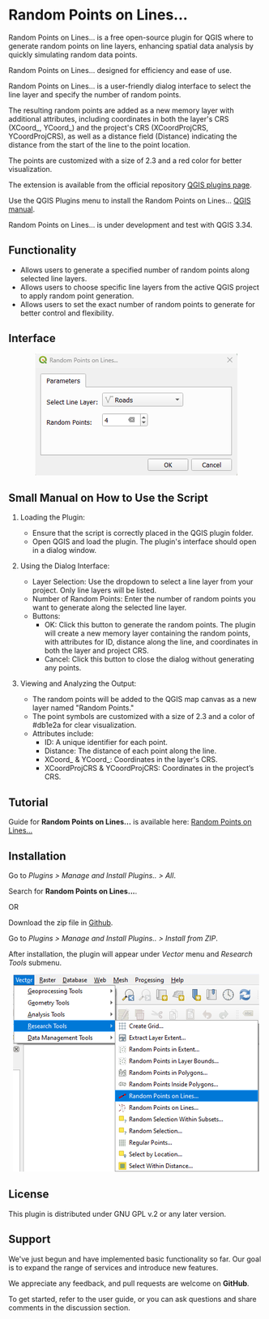 # Random Points on Lines...

Random Points on Lines... is a free open-source plugin for QGIS where to generate random points on line layers, enhancing spatial data analysis by quickly simulating random data points.

Random Points on Lines... designed for efficiency and ease of use.

Random Points on Lines... is a user-friendly dialog interface to select the line layer and specify the number of random points.

The resulting random points are added as a new memory layer with additional attributes, including coordinates in both the layer's CRS (XCoord_, YCoord_) and the project's CRS (XCoordProjCRS, YCoordProjCRS), as well as a distance field (Distance) indicating the distance from the start of the line to the point location. 

The points are customized with a size of 2.3 and a red color for better visualization.

The extension is available from the official repository [QGIS plugins page](https://plugins.qgis.org/plugins/). 

Use the QGIS Plugins menu to install the Random Points on Lines... [QGIS manual](https://docs.qgis.org/3.34/en/docs/user_manual/plugins/plugins.html).

Random Points on Lines... is under development and test with QGIS 3.34.


## Functionality

- Allows users to generate a specified number of random points along selected line layers.
- Allows users to choose specific line layers from the active QGIS project to apply random point generation.
- Allows users to set the exact number of random points to generate for better control and flexibility.


## Interface

<p align="center">
  <img src="images/RandomPointsonLines.png" alt="Alt text">
</p>


## Small Manual on How to Use the Script

1.	Loading the Plugin:

    - Ensure that the script is correctly placed in the QGIS plugin folder.
    - Open QGIS and load the plugin. The plugin's interface should open in a dialog window.

2.	Using the Dialog Interface:

    - Layer Selection: Use the dropdown to select a line layer from your project. Only line layers will be listed.
    - Number of Random Points: Enter the number of random points you want to generate along the selected line layer.
    - Buttons:
      - OK: Click this button to generate the random points. The plugin will create a new memory layer containing the random points, with attributes for ID, distance along the line, and coordinates in both the layer and project CRS.
      - Cancel: Click this button to close the dialog without generating any points.

3.	Viewing and Analyzing the Output:

    - The random points will be added to the QGIS map canvas as a new layer named "Random Points."
    - The point symbols are customized with a size of 2.3 and a color of #db1e2a for clear visualization.
    - Attributes include:
      - ID: A unique identifier for each point.
      - Distance: The distance of each point along the line.
      - XCoord_ & YCoord_: Coordinates in the layer's CRS.
      - XCoordProjCRS & YCoordProjCRS: Coordinates in the project’s CRS.


## Tutorial 

Guide for **Random Points on Lines...** is available here: [Random Points on Lines...](https://gis.com.my/training/qgis-plugin/random-points-on-lines/)


## Installation

Go to *Plugins > Manage and Install Plugins.. > All*.

Search for **Random Points on Lines...**.

OR

Download the zip file in [Github](https://github.com/gisinnovationmy/RandomPointsonLines).

Go to *Plugins > Manage and Install Plugins.. > Install from ZIP*.


After installation, the plugin will appear under *Vector* menu and *Research Tools* submenu.

<p align="center">
  <img src="images/RandomPointsonLinesPath.png" alt="Alt text">
</p>


## License

This plugin is distributed under GNU GPL v.2 or any later version.


## Support

We've just begun and have implemented basic functionality so far. Our goal is to expand the range of services and introduce new features.

We appreciate any feedback, and pull requests are welcome on **GitHub**.

To get started, refer to the user guide, or you can ask questions and share comments in the discussion section.